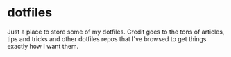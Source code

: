 dotfiles
========

Just a place to store some of my dotfiles. Credit goes to the tons of articles, tips and tricks and other dotfiles repos that I've browsed to get things exactly how I want them.
